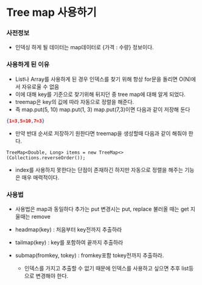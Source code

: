 # Tree map 사용하기

### 사전정보

- 인덱싱 하게 될 데이터는 map데이터로 {가격 : 수량} 정보이다.

### 사용하게 된 이유

- List나 Array를 사용하게 된 경우 인덱스를 찾기 위해 항상 for문을 돌리면 O(N)에서 자유로울 수 없음
- 이에 대해 key를 기준으로 찾기위해 뒤지던 중 tree map에 대해 알게 되었다.
- treemap은 key의 깂에 따라 자동으로 정렬을 해준다.
- 즉 map.put(5, 10) map.put(1, 3) map.put(7,3)이면 다음과 같이 저장해 둔다

```json
{1=3,5=10,7=3}
```

- 만약 반대 순서로 저장하기 원한다면 treemap을 생성할때 다음과 같이  해줘야 한다.

```
TreeMap<Double, Long> items = new TreeMap<>(Collections.reverseOrder());
```

- index를 사용하지 못한다는 단점이 존재하긴 하지만 자동으로 정렬을 해주는 기능은 매우 매력적이다.

### 사용법

- 사용법은 map과 동일하다 추가는 put 변경시는 put, replace 불러올 때는 get 지울때는 remove
- headmap(key) : 처음부터 key전까지 추출하라
- tailmap(key) : key를 포함하여 끝까지 추출하라

- submap(fromkey, tokey) : fromkey포함 tokey전까지 추출하라.
  - 인덱스를 가지고 추출할 수 없기 때문에 인덱스를 사용하고 싶으면 추후 list등으로 변경해야 한다.
